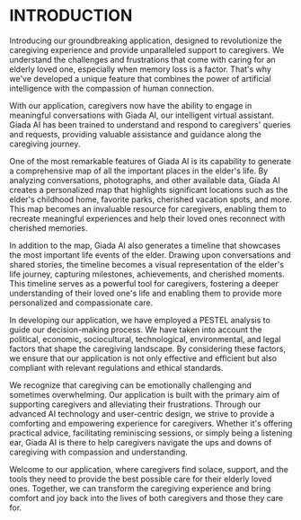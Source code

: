 # INTRODUCTION

Introducing our groundbreaking application, designed to revolutionize the caregiving experience and provide unparalleled support to caregivers. We understand the challenges and frustrations that come with caring for an elderly loved one, especially when memory loss is a factor. That's why we've developed a unique feature that combines the power of artificial intelligence with the compassion of human connection.

With our application, caregivers now have the ability to engage in meaningful conversations with Giada AI, our intelligent virtual assistant. Giada AI has been trained to understand and respond to caregivers' queries and requests, providing valuable assistance and guidance along the caregiving journey.

One of the most remarkable features of Giada AI is its capability to generate a comprehensive map of all the important places in the elder's life. By analyzing conversations, photographs, and other available data, Giada AI creates a personalized map that highlights significant locations such as the elder's childhood home, favorite parks, cherished vacation spots, and more. This map becomes an invaluable resource for caregivers, enabling them to recreate meaningful experiences and help their loved ones reconnect with cherished memories.

In addition to the map, Giada AI also generates a timeline that showcases the most important life events of the elder. Drawing upon conversations and shared stories, the timeline becomes a visual representation of the elder's life journey, capturing milestones, achievements, and cherished moments. This timeline serves as a powerful tool for caregivers, fostering a deeper understanding of their loved one's life and enabling them to provide more personalized and compassionate care.

In developing our application, we have employed a PESTEL analysis to guide our decision-making process. We have taken into account the political, economic, sociocultural, technological, environmental, and legal factors that shape the caregiving landscape. By considering these factors, we ensure that our application is not only effective and efficient but also compliant with relevant regulations and ethical standards.

We recognize that caregiving can be emotionally challenging and sometimes overwhelming. Our application is built with the primary aim of supporting caregivers and alleviating their frustrations. Through our advanced AI technology and user-centric design, we strive to provide a comforting and empowering experience for caregivers. Whether it's offering practical advice, facilitating reminiscing sessions, or simply being a listening ear, Giada AI is there to help caregivers navigate the ups and downs of caregiving with compassion and understanding.

Welcome to our application, where caregivers find solace, support, and the tools they need to provide the best possible care for their elderly loved ones. Together, we can transform the caregiving experience and bring comfort and joy back into the lives of both caregivers and those they care for.
